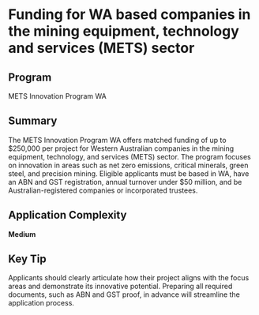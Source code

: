# Funding for WA based companies in the mining equipment, technology and services (METS) sector
  
## Program
METS Innovation Program WA

## Summary
The METS Innovation Program WA offers matched funding of up to $250,000 per project for Western Australian companies in the mining equipment, technology, and services (METS) sector. The program focuses on innovation in areas such as net zero emissions, critical minerals, green steel, and precision mining. Eligible applicants must be based in WA, have an ABN and GST registration, annual turnover under $50 million, and be Australian-registered companies or incorporated trustees.

## Application Complexity
**Medium**

## Key Tip
Applicants should clearly articulate how their project aligns with the focus areas and demonstrate its innovative potential. Preparing all required documents, such as ABN and GST proof, in advance will streamline the application process.

